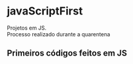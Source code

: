 # javaScriptFirst

Projetos em JS.     
Processo realizado durante a quarentena           

## Primeiros códigos feitos em JS     
<br>         
 


